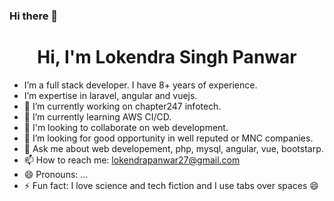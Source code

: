 ### Hi there 👋

<h1 align="center">Hi, I'm Lokendra Singh Panwar</h1>

<!--
**lokendrapanwar/lokendrapanwar** is a ✨ _special_ ✨ repository because its `README.md` (this file) appears on your GitHub profile.
-->
-  I’m a full stack developer. I have 8+ years of experience.
-  I’m expertise in laravel, angular and vuejs.
- 🔭 I’m currently working on chapter247 infotech.
- 🌱 I’m currently learning AWS CI/CD.
- 👯 I'm looking to collaborate on web development.
- 🤔 I’m looking for good opportunity in well reputed or MNC companies.
- 💬 Ask me about web developement, php, mysql, angular, vue, bootstarp.
- 📫 How to reach me: lokendrapanwar27@gmail.com
- 😄 Pronouns: ...
- ⚡ Fun fact: I love science and tech fiction and I use tabs over spaces 😄

